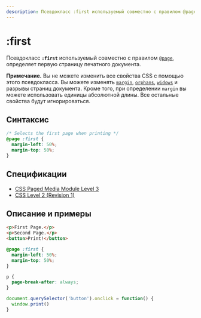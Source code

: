 ```yaml
---
description: Псевдокласс :first используемый совместно с правилом @page, определяет первую страницу печатного документа
---
```


# :first

Псевдокласс **`:first`** используемый совместно с правилом [`@page`](@page.md), определяет первую страницу печатного документа.

**Примечание.** Вы не можете изменить все свойства CSS с помощью этого псевдокласса. Вы можете изменять [`margin`](margin.md), [`orphans`](orphans.md), [`widows`](widows.md) и разрывы страниц документа. Кроме того, при определении `margin` вы можете использовать единицы абсолютной длины. Все остальные свойства будут игнорироваться.

## Синтаксис

```css
/* Selects the first page when printing */
@page :first {
  margin-left: 50%;
  margin-top: 50%;
}
```

## Спецификации

- [CSS Paged Media Module Level 3](https://drafts.csswg.org/css-page-3/#left-right-first)
- [CSS Level 2 (Revision 1)](http://www.w3.org/TR/CSS2/page.html#page-selectors)

## Описание и примеры

```html tab="HTML"
<p>First Page.</p>
<p>Second Page.</p>
<button>Print!</button>
```

```css tab="CSS"
@page :first {
  margin-left: 50%;
  margin-top: 50%;
}

p {
  page-break-after: always;
}
```

```js tab="JS"
document.querySelector('button').onclick = function() {
  window.print()
}
```
